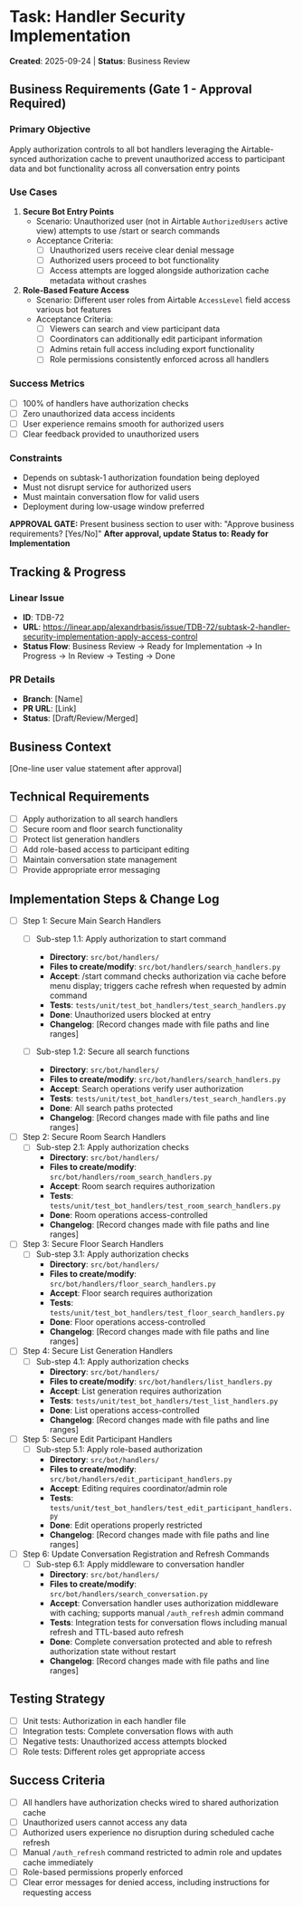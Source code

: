 # Task: Handler Security Implementation
**Created**: 2025-09-24 | **Status**: Business Review

## Business Requirements (Gate 1 - Approval Required)
### Primary Objective
Apply authorization controls to all bot handlers leveraging the Airtable-synced authorization cache to prevent unauthorized access to participant data and bot functionality across all conversation entry points

### Use Cases
1. **Secure Bot Entry Points**
   - Scenario: Unauthorized user (not in Airtable `AuthorizedUsers` active view) attempts to use /start or search commands
   - Acceptance Criteria:
     - [ ] Unauthorized users receive clear denial message
     - [ ] Authorized users proceed to bot functionality
     - [ ] Access attempts are logged alongside authorization cache metadata without crashes

2. **Role-Based Feature Access**
   - Scenario: Different user roles from Airtable `AccessLevel` field access various bot features
   - Acceptance Criteria:
     - [ ] Viewers can search and view participant data
     - [ ] Coordinators can additionally edit participant information
     - [ ] Admins retain full access including export functionality
     - [ ] Role permissions consistently enforced across all handlers

### Success Metrics
- [ ] 100% of handlers have authorization checks
- [ ] Zero unauthorized data access incidents
- [ ] User experience remains smooth for authorized users
- [ ] Clear feedback provided to unauthorized users

### Constraints
- Depends on subtask-1 authorization foundation being deployed
- Must not disrupt service for authorized users
- Must maintain conversation flow for valid users
- Deployment during low-usage window preferred

**APPROVAL GATE:** Present business section to user with: "Approve business requirements? [Yes/No]"
**After approval, update Status to: Ready for Implementation**

## Tracking & Progress
### Linear Issue
- **ID**: TDB-72
- **URL**: https://linear.app/alexandrbasis/issue/TDB-72/subtask-2-handler-security-implementation-apply-access-control
- **Status Flow**: Business Review → Ready for Implementation → In Progress → In Review → Testing → Done

### PR Details
- **Branch**: [Name]
- **PR URL**: [Link]
- **Status**: [Draft/Review/Merged]

## Business Context
[One-line user value statement after approval]

## Technical Requirements
- [ ] Apply authorization to all search handlers
- [ ] Secure room and floor search functionality
- [ ] Protect list generation handlers
- [ ] Add role-based access to participant editing
- [ ] Maintain conversation state management
- [ ] Provide appropriate error messaging

## Implementation Steps & Change Log
- [ ] Step 1: Secure Main Search Handlers
  - [ ] Sub-step 1.1: Apply authorization to start command
    - **Directory**: `src/bot/handlers/`
    - **Files to create/modify**: `src/bot/handlers/search_handlers.py`
    - **Accept**: /start command checks authorization via cache before menu display; triggers cache refresh when requested by admin command
    - **Tests**: `tests/unit/test_bot_handlers/test_search_handlers.py`
    - **Done**: Unauthorized users blocked at entry
    - **Changelog**: [Record changes made with file paths and line ranges]

  - [ ] Sub-step 1.2: Secure all search functions
    - **Directory**: `src/bot/handlers/`
    - **Files to create/modify**: `src/bot/handlers/search_handlers.py`
    - **Accept**: Search operations verify user authorization
    - **Tests**: `tests/unit/test_bot_handlers/test_search_handlers.py`
    - **Done**: All search paths protected
    - **Changelog**: [Record changes made with file paths and line ranges]

- [ ] Step 2: Secure Room Search Handlers
  - [ ] Sub-step 2.1: Apply authorization checks
    - **Directory**: `src/bot/handlers/`
    - **Files to create/modify**: `src/bot/handlers/room_search_handlers.py`
    - **Accept**: Room search requires authorization
    - **Tests**: `tests/unit/test_bot_handlers/test_room_search_handlers.py`
    - **Done**: Room operations access-controlled
    - **Changelog**: [Record changes made with file paths and line ranges]

- [ ] Step 3: Secure Floor Search Handlers
  - [ ] Sub-step 3.1: Apply authorization checks
    - **Directory**: `src/bot/handlers/`
    - **Files to create/modify**: `src/bot/handlers/floor_search_handlers.py`
    - **Accept**: Floor search requires authorization
    - **Tests**: `tests/unit/test_bot_handlers/test_floor_search_handlers.py`
    - **Done**: Floor operations access-controlled
    - **Changelog**: [Record changes made with file paths and line ranges]

- [ ] Step 4: Secure List Generation Handlers
  - [ ] Sub-step 4.1: Apply authorization checks
    - **Directory**: `src/bot/handlers/`
    - **Files to create/modify**: `src/bot/handlers/list_handlers.py`
    - **Accept**: List generation requires authorization
    - **Tests**: `tests/unit/test_bot_handlers/test_list_handlers.py`
    - **Done**: List operations access-controlled
    - **Changelog**: [Record changes made with file paths and line ranges]

- [ ] Step 5: Secure Edit Participant Handlers
  - [ ] Sub-step 5.1: Apply role-based authorization
    - **Directory**: `src/bot/handlers/`
    - **Files to create/modify**: `src/bot/handlers/edit_participant_handlers.py`
    - **Accept**: Editing requires coordinator/admin role
    - **Tests**: `tests/unit/test_bot_handlers/test_edit_participant_handlers.py`
    - **Done**: Edit operations properly restricted
    - **Changelog**: [Record changes made with file paths and line ranges]

- [ ] Step 6: Update Conversation Registration and Refresh Commands
  - [ ] Sub-step 6.1: Apply middleware to conversation handler
    - **Directory**: `src/bot/handlers/`
    - **Files to create/modify**: `src/bot/handlers/search_conversation.py`
    - **Accept**: Conversation handler uses authorization middleware with caching; supports manual `/auth_refresh` admin command
    - **Tests**: Integration tests for conversation flows including manual refresh and TTL-based auto refresh
    - **Done**: Complete conversation protected and able to refresh authorization state without restart
    - **Changelog**: [Record changes made with file paths and line ranges]

## Testing Strategy
- [ ] Unit tests: Authorization in each handler file
- [ ] Integration tests: Complete conversation flows with auth
- [ ] Negative tests: Unauthorized access attempts blocked
- [ ] Role tests: Different roles get appropriate access

## Success Criteria
- [ ] All handlers have authorization checks wired to shared authorization cache
- [ ] Unauthorized users cannot access any data
- [ ] Authorized users experience no disruption during scheduled cache refresh
- [ ] Manual `/auth_refresh` command restricted to admin role and updates cache immediately
- [ ] Role-based permissions properly enforced
- [ ] Clear error messages for denied access, including instructions for requesting access